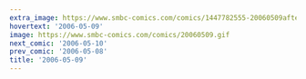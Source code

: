 ```yaml
---
extra_image: https://www.smbc-comics.com/comics/1447782555-20060509after.png
hovertext: '2006-05-09'
image: https://www.smbc-comics.com/comics/20060509.gif
next_comic: '2006-05-10'
prev_comic: '2006-05-08'
title: '2006-05-09'
---
```


